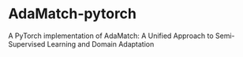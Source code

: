 # AdaMatch-pytorch
A PyTorch implementation of AdaMatch: A Unified Approach to Semi-Supervised Learning and Domain Adaptation

